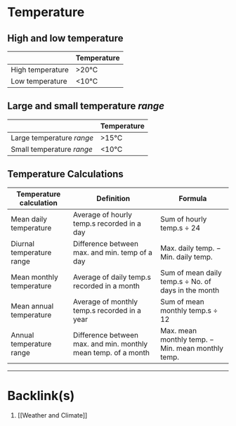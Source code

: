 # Temperature
## High and low temperature
|                           | Temperature |
| ------------------------- | ----------- |
| High temperature          | >20°C       |
| Low temperature           | <10°C       |

## Large and small temperature *range*
|                         | Temperature |
| ------------------------ | ----------- |
| Large temperature *range* | >15°C       |
| Small temperature *range*  | <10°C            |

## Temperature Calculations
| Temperature calculation   | Definition                                                     | Formula                                                  |
| ------------------------- | -------------------------------------------------------------- | -------------------------------------------------------- |
| Mean daily temperature    | Average of hourly temp.s recorded in a day                     | Sum of hourly temp.s $\div$ 24                           |
| Diurnal temperature range | Difference between max. and min. temp of a day                 | Max. daily temp. $-$ Min. daily temp.                    |
| Mean monthly temperature  | Average of daily temp.s recorded in a month                    | Sum of mean daily temp.s $\div$ No. of days in the month |
| Mean annual temperature   | Average of monthly temp.s recorded in a year                   | Sum of mean monthly temp.s $\div$ 12                     |
| Annual temperature range  | Difference between max. and min. monthly mean temp. of a month | Max. mean monthly temp. $-$ Min. mean monthly temp.      |

---
# Backlink(s)
1. [[Weather and Climate]]